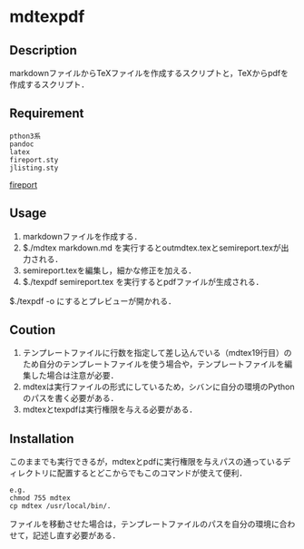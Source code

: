 # mdtexpdf
## Description
markdownファイルからTeXファイルを作成するスクリプトと，TeXからpdfを作成するスクリプト．

## Requirement
```
pthon3系
pandoc
latex
fireport.sty
jlisting.sty
```
[fireport](https://github.com/High-Hill/tex_gaiyo)

## Usage
1. markdownファイルを作成する．
2. $./mdtex markdown.md を実行するとoutmdtex.texとsemireport.texが出力される．
3. semireport.texを編集し，細かな修正を加える．
4. $./texpdf semireport.tex を実行するとpdfファイルが生成される．

$./texpdf -o にするとプレビューが開かれる．

## Coution
1. テンプレートファイルに行数を指定して差し込んでいる（mdtex19行目）のため自分のテンプレートファイルを使う場合や，テンプレートファイルを編集した場合は注意が必要．
2. mdtexは実行ファイルの形式にしているため，シバンに自分の環境のPythonのパスを書く必要がある．
3. mdtexとtexpdfは実行権限を与える必要がある．

## Installation
このままでも実行できるが，mdtexとpdfに実行権限を与えパスの通っているディレクトリに配置するとどこからでもこのコマンドが使えて便利．
```
e.g.
chmod 755 mdtex
cp mdtex /usr/local/bin/.

```
ファイルを移動させた場合は，テンプレートファイルのパスを自分の環境に合わせて，記述し直す必要がある．
